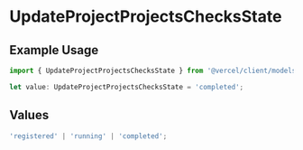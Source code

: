 # UpdateProjectProjectsChecksState

## Example Usage

```typescript
import { UpdateProjectProjectsChecksState } from '@vercel/client/models/operations';

let value: UpdateProjectProjectsChecksState = 'completed';
```

## Values

```typescript
'registered' | 'running' | 'completed';
```
